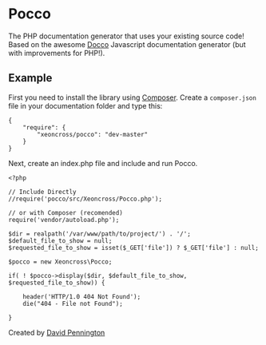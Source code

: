 Pocco
=====

The PHP documentation generator that uses your existing source code! Based on the awesome [Docco](http://jashkenas.github.com/docco/) Javascript documentation generator (but with improvements for PHP!).

## Example

First you need to install the library using [Composer](http://getcomposer.org/doc/00-intro.md#globally). Create a `composer.json` file in your documentation folder and type this:

	{
		"require": {
			"xeoncross/pocco": "dev-master"
		}
	}


Next, create an index.php file and include and run Pocco.

	<?php

	// Include Directly
	//require('pocco/src/Xeoncross/Pocco.php');

	// or with Composer (recomended)
	require('vendor/autoload.php');

	$dir = realpath('/var/www/path/to/project/') . '/';
	$default_file_to_show = null;
	$requested_file_to_show = isset($_GET['file']) ? $_GET['file'] : null;

	$pocco = new Xeoncross\Pocco;

	if( ! $pocco->display($dir, $default_file_to_show, $requested_file_to_show)) {

		header('HTTP/1.0 404 Not Found');
		die("404 - File not Found");

	}

Created by [David Pennington](http://davidpennington.me)